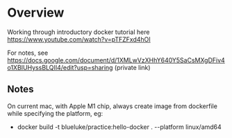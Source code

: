 # Overview

Working through introductory docker tutorial here https://www.youtube.com/watch?v=pTFZFxd4hOI 

For notes, see https://docs.google.com/document/d/1XMLwVzXHhY640Y5SaCsMXgDFiv4o1XBIUHyssBLQII4/edit?usp=sharing (private link)  

## Notes

On current mac, with Apple M1 chip, always create image from dockerfile while specifying the platform, eg:
- docker build -t blueluke/practice:hello-docker . --platform linux/amd64